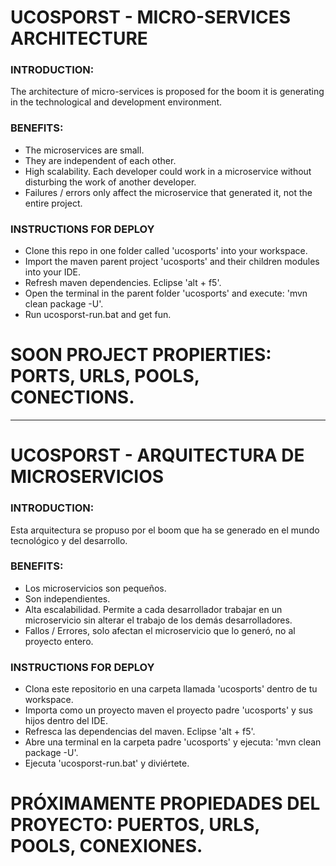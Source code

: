 # UCOSPORST - MICRO-SERVICES ARCHITECTURE

### INTRODUCTION:

The architecture of micro-services is proposed for the boom it is generating in the technological and development environment.

### BENEFITS:

* The microservices are small.
* They are independent of each other.
* High scalability. Each developer could work in a microservice without disturbing the work of another developer.
* Failures / errors only affect the microservice that generated it, not the entire project.

### INSTRUCTIONS FOR DEPLOY

* Clone this repo in one folder called 'ucosports' into your workspace.
* Import the maven parent project 'ucosports' and their children modules into your IDE.
* Refresh maven dependencies. Eclipse 'alt + f5'.
* Open the terminal in the parent folder 'ucosports' and execute: 'mvn clean package -U'.
* Run ucosporst-run.bat and get fun.

# SOON PROJECT PROPIERTIES: PORTS, URLS, POOLS, CONECTIONS.

-------------------------------------------------

# UCOSPORST - ARQUITECTURA DE MICROSERVICIOS

### INTRODUCTION:

Esta arquitectura se propuso por el boom que ha se generado en el mundo tecnológico y del desarrollo.

### BENEFITS:

* Los microservicios son pequeños.
* Son independientes.
* Alta escalabilidad. Permite a cada desarrollador trabajar en un microservicio sin alterar el trabajo de los demás desarrolladores.
* Fallos / Errores, solo afectan el microservicio que lo generó, no al proyecto entero.

### INSTRUCTIONS FOR DEPLOY

* Clona este repositorio en una carpeta llamada 'ucosports' dentro de tu workspace.
* Importa como un proyecto maven el proyecto padre 'ucosports' y sus hijos dentro del IDE.
* Refresca las dependencias del maven. Eclipse 'alt + f5'.
* Abre una terminal en la carpeta padre 'ucosports' y ejecuta: 'mvn clean package -U'.
* Ejecuta 'ucosporst-run.bat' y diviértete.

# PRÓXIMAMENTE PROPIEDADES DEL PROYECTO: PUERTOS, URLS, POOLS, CONEXIONES.
